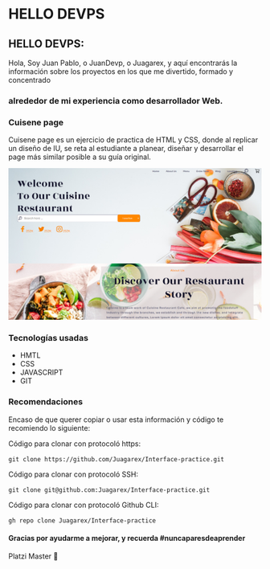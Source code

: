 # HELLO DEVPS

## HELLO DEVPS:

Hola, Soy Juan Pablo, o JuanDevp, o Juagarex, y aquí encontrarás la información sobre los proyectos en los que me divertido, formado y concentrado

### alrededor de mi experiencia como desarrollador Web.

### Cuisene page

Cuisene page es un ejercicio de practica de HTML y CSS, donde al replicar un diseño de IU, se reta al estudiante a planear, diseñar y desarrollar el page más similar posible a su guía original.  


![](.gitbook/assets/imagefeed.png)

### Tecnologías usadas

* HMTL
* CSS
* JAVASCRIPT
* GIT

### Recomendaciones

Encaso de que querer copiar o usar esta información y código te recomiendo lo siguiente:

Código para clonar con protocoló https:

```text
git clone https://github.com/Juagarex/Interface-practice.git
```

Código para clonar con protocoló SSH:

```text
git clone git@github.com:Juagarex/Interface-practice.git
```

Código para clonar con protocoló Github CLI:

```text
gh repo clone Juagarex/Interface-practice
```

#### Gracias por ayudarme a mejorar, y recuerda \#nuncaparesdeaprender

Platzi Master 💚


